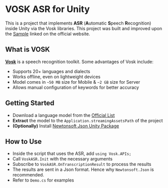 # VOSK ASR for Unity
This is a project that implements **ASR** (**A**utomatic **S**peech **R**ecognition) inside Unity via the Vosk libraries. 
This project was built and improved upon the [Sample](https://github.com/alphacep/vosk-unity-asr) linked on the official website. 

## What is VOSK
[**Vosk**]((https://alphacephei.com/vosk/)) is a speech recognition toolkit. Some advantages of Vosk include:
- Supports 20+ languages and dialects
- Works offline, even on lightweight devices
- Model comes in `~50 MB` size for Mobile & `~2 GB` size for Server
- Allows manual configuration of keywords for better accuracy

## Getting Started
- Download a language model from the [Official List](https://alphacephei.com/vosk/models)
- **Extract** the model to the `Application.streamingAssetsPath` of the project
- **(Optionally)** Install [Newtonsoft Json Unity Package](https://docs.unity3d.com/Packages/com.unity.nuget.newtonsoft-json@3.2/manual/index.html) 

## How to Use
- Inside the script that uses the ASR, add `using Vosk.APIs;`
- Call `VoskASR.Init` with the necessary arguments
- Subscribe to `VoskASR.OnTranscriptionResult` to process the results
- The results are sent in a Json format. Hence why `Newtonsoft.Json` is recommended.
- Refer to `Demo.cs` for examples